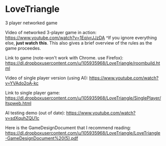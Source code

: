# LoveTriangle
3 player networked game

Video of networked 3-player game in action:
https://www.youtube.com/watch?v=1EqjvrJJzDA
^If you ignore everything else, **just watch this**. This also gives a brief overview of the rules as the game proceedes.




Link to game (note-won't work with Chrome. use Firefox):
https://dl.dropboxusercontent.com/u/105935968/LoveTriangle/roombuild.html

Video of single player version (using AI):
https://www.youtube.com/watch?v=YVAdo2oA-kc

Link to single player game:
https://dl.dropboxusercontent.com/u/105935968/LoveTriangle/SinglePlayer/ltspweb.html

AI testing demo (out of date):
https://www.youtube.com/watch?v=sdXquhZQU1c

Here is the GameDesignDocument that I recommend reading: https://dl.dropboxusercontent.com/u/105935968/LoveTriangle/LoveTriangle-GameDesignDocument%20(5).pdf
